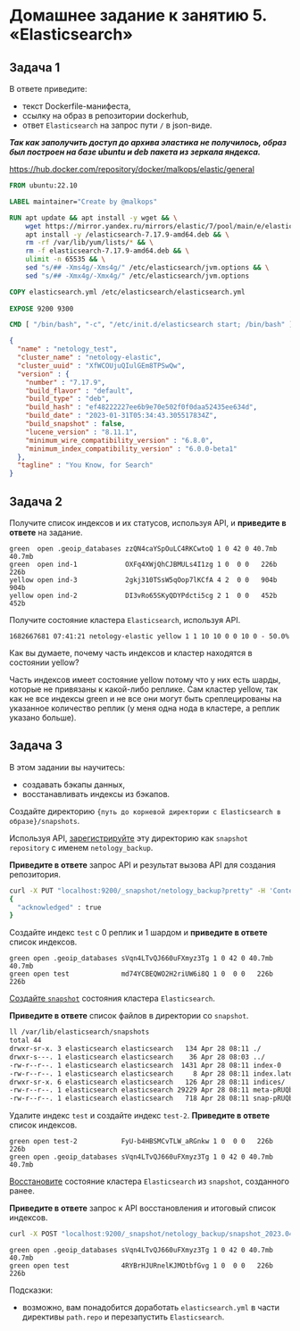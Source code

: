 # Домашнее задание к занятию 5. «Elasticsearch»

## Задача 1

В ответе приведите:

- текст Dockerfile-манифеста,
- ссылку на образ в репозитории dockerhub,
- ответ `Elasticsearch` на запрос пути `/` в json-виде.

_**Так как заполучить доступ до архива эластика не получилось, образ был построен на базе ubuntu и deb пакета из зеркала яндекса.**_

https://hub.docker.com/repository/docker/malkops/elastic/general

```dockerfile
FROM ubuntu:22.10

LABEL maintainer="Create by @malkops"

RUN apt update && apt install -y wget && \
    wget https://mirror.yandex.ru/mirrors/elastic/7/pool/main/e/elasticsearch/elasticsearch-7.17.9-amd64.deb && \
    apt install -y /elasticsearch-7.17.9-amd64.deb && \
    rm -rf /var/lib/yum/lists/* && \
    rm -f elasticsearch-7.17.9-amd64.deb && \
    ulimit -n 65535 && \
    sed "s/## -Xms4g/-Xms4g/" /etc/elasticsearch/jvm.options && \
    sed "s/## -Xmx4g/-Xmx4g/" /etc/elasticsearch/jvm.options

COPY elasticsearch.yml /etc/elasticsearch/elasticsearch.yml
    
EXPOSE 9200 9300

CMD [ "/bin/bash", "-c", "/etc/init.d/elasticsearch start; /bin/bash" ]
```

```json
{
  "name" : "netology_test",
  "cluster_name" : "netology-elastic",
  "cluster_uuid" : "XfWCOUjuQIulGEm8TPSwQw",
  "version" : {
    "number" : "7.17.9",
    "build_flavor" : "default",
    "build_type" : "deb",
    "build_hash" : "ef48222227ee6b9e70e502f0f0daa52435ee634d",
    "build_date" : "2023-01-31T05:34:43.305517834Z",
    "build_snapshot" : false,
    "lucene_version" : "8.11.1",
    "minimum_wire_compatibility_version" : "6.8.0",
    "minimum_index_compatibility_version" : "6.0.0-beta1"
  },
  "tagline" : "You Know, for Search"
}
```

## Задача 2

Получите список индексов и их статусов, используя API, и **приведите в ответе** на задание.

```
green  open .geoip_databases zzQN4caYSpOuLC4RKCwtoQ 1 0 42 0 40.7mb 40.7mb
green  open ind-1            OXFq4XWjQhCJBMULs4I1zg 1 0  0 0   226b   226b
yellow open ind-3            2gkj310TSsW5qOop7lKCfA 4 2  0 0   904b   904b
yellow open ind-2            DI3vRo65SKyQDYPdcti5cg 2 1  0 0   452b   452b
```

Получите состояние кластера `Elasticsearch`, используя API.

```
1682667681 07:41:21 netology-elastic yellow 1 1 10 10 0 0 10 0 - 50.0%
```

Как вы думаете, почему часть индексов и кластер находятся в состоянии yellow?

Часть индексов имеет состояние yellow потому что у них есть шарды, которые не привязаны к какой-либо реплике. Сам кластер yellow, так как не все индексы green и не все они могут быть среплецированы на указанное количество реплик (у меня одна нода в кластере, а реплик указано больше).

## Задача 3

В этом задании вы научитесь:

- создавать бэкапы данных,
- восстанавливать индексы из бэкапов.

Создайте директорию `{путь до корневой директории с Elasticsearch в образе}/snapshots`.

Используя API, [зарегистрируйте](https://www.elastic.co/guide/en/elasticsearch/reference/current/snapshots-register-repository.html#snapshots-register-repository) 
эту директорию как `snapshot repository` c именем `netology_backup`.

**Приведите в ответе** запрос API и результат вызова API для создания репозитория.

```bash
curl -X PUT "localhost:9200/_snapshot/netology_backup?pretty" -H 'Content-Type: application/json' -d' { "type": "fs", "settings": { "location": "/var/lib/elasticsearch/snapshots" } } '
{
  "acknowledged" : true
}
```

Создайте индекс `test` с 0 реплик и 1 шардом и **приведите в ответе** список индексов.

```
green open .geoip_databases sVqn4LTvQJ660uFXmyz3Tg 1 0 42 0 40.7mb 40.7mb
green open test             md74YCBEQWO2H2riUW6i8Q 1 0  0 0   226b   226b
```

[Создайте `snapshot`](https://www.elastic.co/guide/en/elasticsearch/reference/current/snapshots-take-snapshot.html) 
состояния кластера `Elasticsearch`.

**Приведите в ответе** список файлов в директории со `snapshot`.
```bash
ll /var/lib/elasticsearch/snapshots
total 44
drwxr-sr-x. 3 elasticsearch elasticsearch   134 Apr 28 08:11 ./
drwxr-s---. 1 elasticsearch elasticsearch    36 Apr 28 08:03 ../
-rw-r--r--. 1 elasticsearch elasticsearch  1431 Apr 28 08:11 index-0
-rw-r--r--. 1 elasticsearch elasticsearch     8 Apr 28 08:11 index.latest
drwxr-sr-x. 6 elasticsearch elasticsearch   126 Apr 28 08:11 indices/
-rw-r--r--. 1 elasticsearch elasticsearch 29229 Apr 28 08:11 meta-pRUQbXllQgKoJP8_BGvIhQ.dat
-rw-r--r--. 1 elasticsearch elasticsearch   718 Apr 28 08:11 snap-pRUQbXllQgKoJP8_BGvIhQ.dat
```

Удалите индекс `test` и создайте индекс `test-2`. **Приведите в ответе** список индексов.

```
green open test-2           FyU-b4HBSMCvTLW_aRGnkw 1 0  0 0   226b   226b
green open .geoip_databases sVqn4LTvQJ660uFXmyz3Tg 1 0 42 0 40.7mb 40.7mb
```

[Восстановите](https://www.elastic.co/guide/en/elasticsearch/reference/current/snapshots-restore-snapshot.html) состояние
кластера `Elasticsearch` из `snapshot`, созданного ранее. 

**Приведите в ответе** запрос к API восстановления и итоговый список индексов.

```bash
curl -X POST "localhost:9200/_snapshot/netology_backup/snapshot_2023.04.28/_restore?pretty" -H 'Content-Type: application/json' -d' { "indices": "test" } '
```

```
green open .geoip_databases sVqn4LTvQJ660uFXmyz3Tg 1 0 42 0 40.7mb 40.7mb
green open test             4RYBrHJURnelKJMOtbfGvg 1 0  0 0   226b   226b
```

Подсказки:

- возможно, вам понадобится доработать `elasticsearch.yml` в части директивы `path.repo` и перезапустить `Elasticsearch`.
